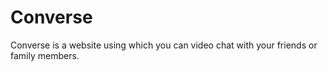 # Converse
Converse is a website using which you can video chat with your friends or family members.
